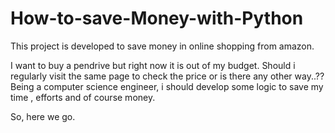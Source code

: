 # How-to-save-Money-with-Python
This project is developed to save money in online shopping from amazon.

I want to buy a pendrive but right now it is out of my budget. Should i regularly visit the same page to check the price or is there any other way..?? Being a computer science engineer, i should develop some logic to save my time , efforts and of course money.

So, here we go.
